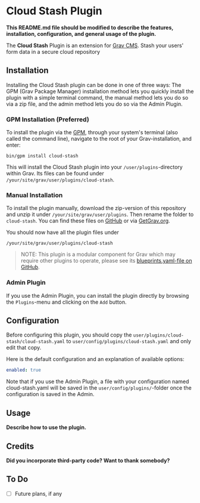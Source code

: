 # Cloud Stash Plugin

**This README.md file should be modified to describe the features, installation, configuration, and general usage of the plugin.**

The **Cloud Stash** Plugin is an extension for [Grav CMS](http://github.com/getgrav/grav). Stash your users' form data in a secure cloud repository

## Installation

Installing the Cloud Stash plugin can be done in one of three ways: The GPM (Grav Package Manager) installation method lets you quickly install the plugin with a simple terminal command, the manual method lets you do so via a zip file, and the admin method lets you do so via the Admin Plugin.

### GPM Installation (Preferred)

To install the plugin via the [GPM](http://learn.getgrav.org/advanced/grav-gpm), through your system's terminal (also called the command line), navigate to the root of your Grav-installation, and enter:

    bin/gpm install cloud-stash

This will install the Cloud Stash plugin into your `/user/plugins`-directory within Grav. Its files can be found under `/your/site/grav/user/plugins/cloud-stash`.

### Manual Installation

To install the plugin manually, download the zip-version of this repository and unzip it under `/your/site/grav/user/plugins`. Then rename the folder to `cloud-stash`. You can find these files on [GitHub](https://github.com/hughbris/grav-plugin-cloud-stash) or via [GetGrav.org](http://getgrav.org/downloads/plugins#extras).

You should now have all the plugin files under

    /your/site/grav/user/plugins/cloud-stash
	
> NOTE: This plugin is a modular component for Grav which may require other plugins to operate, please see its [blueprints.yaml-file on GitHub](https://github.com/hughbris/grav-plugin-cloud-stash/blob/master/blueprints.yaml).

### Admin Plugin

If you use the Admin Plugin, you can install the plugin directly by browsing the `Plugins`-menu and clicking on the `Add` button.

## Configuration

Before configuring this plugin, you should copy the `user/plugins/cloud-stash/cloud-stash.yaml` to `user/config/plugins/cloud-stash.yaml` and only edit that copy.

Here is the default configuration and an explanation of available options:

```yaml
enabled: true
```

Note that if you use the Admin Plugin, a file with your configuration named cloud-stash.yaml will be saved in the `user/config/plugins/`-folder once the configuration is saved in the Admin.

## Usage

**Describe how to use the plugin.**

## Credits

**Did you incorporate third-party code? Want to thank somebody?**

## To Do

- [ ] Future plans, if any

